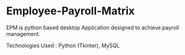 # Employee-Payroll-Matrix
EPM is python based desktop Application designed to achieve payroll management.

Technologies Used : Python (Tkinter), MySQL
